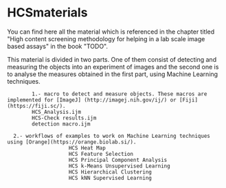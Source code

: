 # HCSmaterials

You can find here all the material which is referenced in the chapter titled "High content screening methodology for helping in a lab scale image based assays" in the book "TODO".

This material is divided in two parts. One of them consist of detecting and measuring the objects into an experiment of images and the second one is to analyse the measures obtained in the first part, using Machine Learning techniques.
      
			1.- macro to detect and measure objects. These macros are implemented for [ImageJ] (http://imagej.nih.gov/ij/) or [Fiji] (https://fiji.sc/).
            HCS_Analysis.ijm
            HCS-Check results.ijm
            detection macro.ijm
						
      2.- workflows of examples to work on Machine Learning techniques using [Orange](https://orange.biolab.si/).
						HCS Heat Map
						HCS Feature Selection
						HCS Principal Component Analysis
						HCS k-Means Unsupervised Learning
						HCS Hierarchical Clustering
						HCS kNN Supervised Learning

